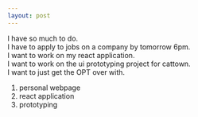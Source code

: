 ```yaml
---
layout: post
---
```

  


I have so much to do.  
I have to apply to jobs on a company by tomorrow 6pm.  
I want to work on my react application.  
I want to work on the ui prototyping project for cattown.  
I want to just get the OPT over with.  
  

  1. personal webpage
  2. react application
  3. prototyping 